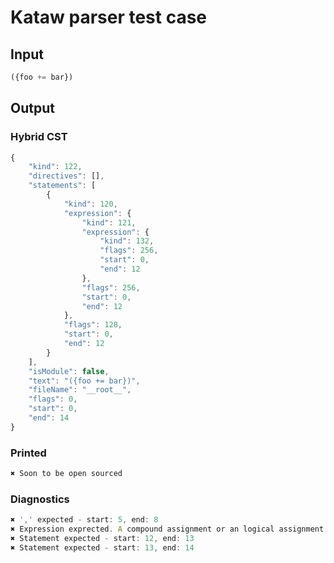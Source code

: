 # Kataw parser test case

## Input

`````js
({foo += bar})
`````

## Output

### Hybrid CST

```javascript
{
    "kind": 122,
    "directives": [],
    "statements": [
        {
            "kind": 120,
            "expression": {
                "kind": 121,
                "expression": {
                    "kind": 132,
                    "flags": 256,
                    "start": 0,
                    "end": 12
                },
                "flags": 256,
                "start": 0,
                "end": 12
            },
            "flags": 128,
            "start": 0,
            "end": 12
        }
    ],
    "isModule": false,
    "text": "({foo += bar})",
    "fileName": "__root__",
    "flags": 0,
    "start": 0,
    "end": 14
}
```

### Printed

```javascript
✖ Soon to be open sourced
```

### Diagnostics

```javascript
✖ ',' expected - start: 5, end: 8
✖ Expression exprected. A compound assignment or an logical assignment cannot follow an object literal - start: 5, end: 8
✖ Statement expected - start: 12, end: 13
✖ Statement expected - start: 13, end: 14

```

